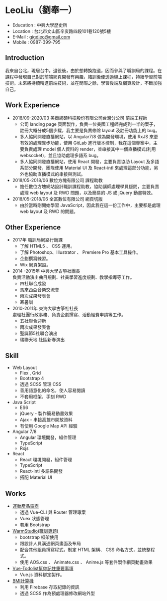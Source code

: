 # LeoLiu（劉奉一）
* Education : 中興大學歷史所
* Location : 台北市文山區辛亥路四段101巷120號5樓  
* E-Mail : gigdleo@gmail.com
* Mobile : 0987-399-795
## Introduction
我來自台北，現居台中。退役後，由於想轉換跑道，因而參與了職訓局的課程。在課程中發現自己對於前端網頁開發有興趣，結訓後便透過線上課程，持續學習前端技術。未來將持續精進前端技術，並在閒暇之餘，學習後端及網頁設計，不斷加強自己。
## Work Experience
* 2018/09-2020/03 美商網碩科技股份有限公司台灣分公司 前端工程師
  + 公司 landing page 頁面製作，負責一位美國工程師完成到一半的案子，註冊大概分成5個步驟，我主要是負責修除 layout 及註冊功能上的 bug。
  + 多人協同開發直播網站，以 Angular7/8 做為開發環境，使用 RxJS 來更有效的處理異步功能，使用 GitLab 進行版本控制，我在這個專案中，主要負責處理 model 個人資料的 render，並串接其中一個直播模式(利用 websocket)，並且協助處理多語系 bug。
  + 多人協同開發直播網站，使用 React 開發，主要負責協助 Layout 及多語系部分開發，團隊使用 Material UI 及 React-intl 來處理這部分功能，另外也協助直播模式的串接與測試。
* 2018/05-2018/06 數位方塊有限公司 課程助教
  + 擔任數位方塊網站設計職訓課程助教，協助講師處理學員疑問，主要負責處理 web layout 及 RWD 問題，以及簡易的 JS 或 jQuery 動畫特效。
* 2018/05-2018/06 全富數位有限公司 網頁切版
  + 由於當時剛開始學習 JavaScript，因此我在這一份工作中，主要都是處理 web layout  及 RWD 的問題。
## Other Experience
* 2017年 職訓局網路行銷課
  + 了解 HTML5 、 CSS 運用。
  + 了解 Photoshop、Illustrator 、 Premiere Pro 基本工具操作。
  + 企劃撰寫練習。
  + Wix 網頁架設。
* 2014 -2015年 中興大學古箏社團長<br>
  負責活動演出曲目規劃、社員學習進度規劃、教學指導等工作。
  + 四社聯合成發 
  + 馬來西亞音樂交流會 
  + 兩次成果發表會 
  + 寒暑訓
* 2010-2011年 東海大學古箏社社長<br>
  處理社團行政事務、負責企劃撰寫、活動經費申請等工作。
  + 五社聯合迎新 
  + 兩次成果發表會 
  + 聖誕節5社聯合演出 
  + 瑞聯天地 社區新春演出
## Skill
* Web Layout
  + Flex , Grid 
  + Bootstrap 4 
  + 透過 SCSS 管理 CSS  
  + 善用語意化的命名，使人容易閱讀 
  + 不套用框架，手刻 RWD
* Java Script
  + ES6 
  + jQuery - 製作簡易動畫效果 
  + Ajax - 串接高雄市開放資料 
  + 有使用 Google Map API 經驗
* Angular 7/8
  + Angular 環境開發，組件管理 
  + TypeScript  
  + Rxjs 
* React
  + React 環境開發，組件管理 
  + TypeScript  
  + React-intl 多語系開發
  + 搭配 Material UI

## Works
* [運動產品電商](https://gigd123.github.io/vue-store/#/FrontDashboard/Home)
  + 透過 Vue-CLI 與 Router 管理專案
  + Vuex 狀態管理
  + 套用 Bootstrap
* [WarmStudio(職訓專題) ](https://warmstudio.github.io/)
  + bootstrap 框架使用
  + 跟設計人員溝通網頁畫面及布局
  + 配合其他組員撰寫程式，制定 HTML 架構、 CSS 命名方式，並統整程式。
  + 使用 AOS.css 、 Animate.css 、 Anime.js 等套件製作網頁動畫效果
* [Vue-Todolist幫你記住重要事項](https://gigd123.github.io/vue-todolist/)
  +  Vue.js 資料綁定製作。
* [BMI計算機](https://gigd123.github.io/bmi-firebase/)
  + 利用 Firebase 存取紀錄的資訊
  + 透過 SCSS 作為預處理器修改網站外型
